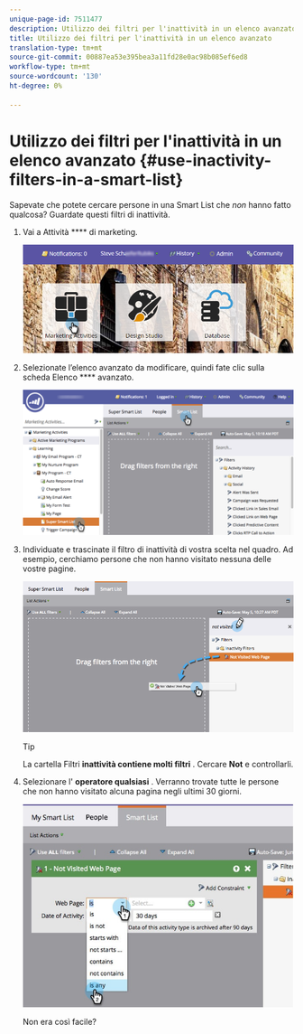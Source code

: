 ```yaml
---
unique-page-id: 7511477
description: Utilizzo dei filtri per l'inattività in un elenco avanzato - Documenti Marketo - Documentazione del prodotto
title: Utilizzo dei filtri per l'inattività in un elenco avanzato
translation-type: tm+mt
source-git-commit: 00887ea53e395bea3a11fd28e0ac98b085ef6ed8
workflow-type: tm+mt
source-wordcount: '130'
ht-degree: 0%

---
```



# Utilizzo dei filtri per l&#39;inattività in un elenco avanzato {#use-inactivity-filters-in-a-smart-list}

Sapevate che potete cercare persone in una Smart List che *non* hanno fatto qualcosa? Guardate questi filtri di inattività.

1. Vai a Attività **** di marketing.

   ![](assets/login-marketing-activities-3.png)

1. Selezionate l’elenco avanzato da modificare, quindi fate clic sulla scheda Elenco **** avanzato.

   ![](assets/smartlist-choose.png)

1. Individuate e trascinate il filtro di inattività di vostra scelta nel quadro. Ad esempio, cerchiamo persone che non hanno visitato nessuna delle vostre pagine.

   ![](assets/draginactivityfilter.png)

   >[!TIP]
   >
   >La cartella Filtri **inattività contiene molti filtri** . Cercare **Not** e controllarli.

1. Selezionare l&#39; **operatore qualsiasi** . Verranno trovate tutte le persone che non hanno visitato alcuna pagina negli ultimi 30 giorni.

   ![](assets/mysmartlist-people.jpg)

   Non era così facile?

